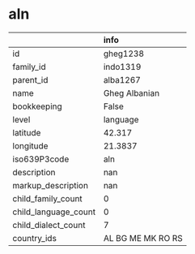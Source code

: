 # aln
|                      | info              |
|:---------------------|:------------------|
| id                   | gheg1238          |
| family_id            | indo1319          |
| parent_id            | alba1267          |
| name                 | Gheg Albanian     |
| bookkeeping          | False             |
| level                | language          |
| latitude             | 42.317            |
| longitude            | 21.3837           |
| iso639P3code         | aln               |
| description          | nan               |
| markup_description   | nan               |
| child_family_count   | 0                 |
| child_language_count | 0                 |
| child_dialect_count  | 7                 |
| country_ids          | AL BG ME MK RO RS |